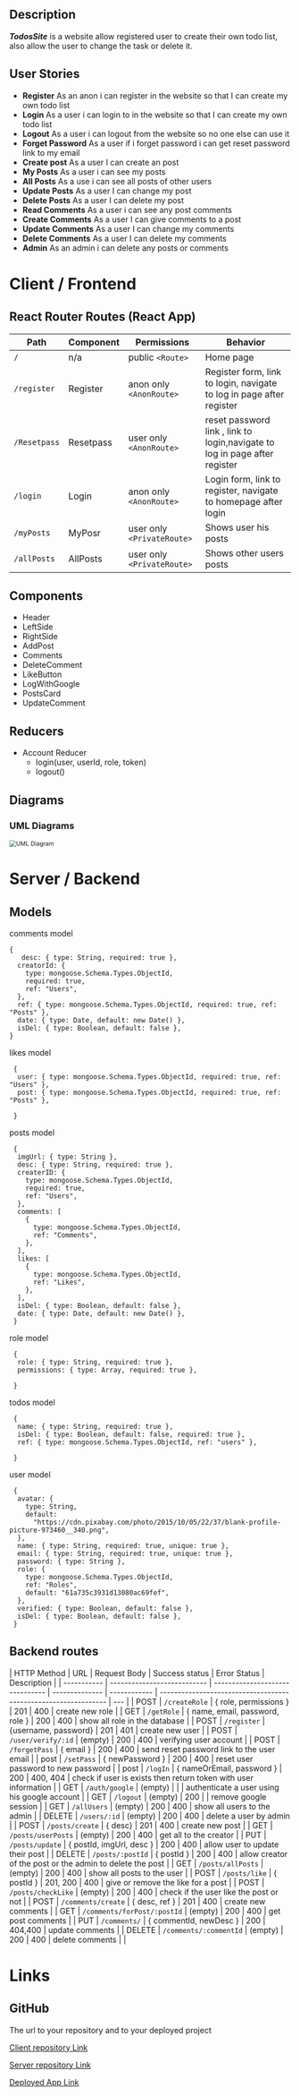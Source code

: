 ## Description

**_TodosSite_** is a website allow registered user to create their own todo list, also allow the user to change the task or delete it.

## User Stories

- **Register** As an anon i can register in the website so that I can create my own todo list
- **Login** As a user i can login to in the website so that I can create my own todo list
- **Logout** As a user i can logout from the website so no one else can use it
- **Forget Password** As a user if i forget password i can get reset password link to my email
- **Create post** As a user I can create an post
- **My Posts** As a user i can see my posts
- **All Posts** As a use i can see all posts of other users
- **Update Posts** As a user I can change my post
- **Delete Posts** As a user I can delete my post
- **Read Comments** As a user i can see any post comments
- **Create Comments** As a user I can give comments to a post
- **Update Comments** As a user I can change my comments
- **Delete Comments** As a user I can delete my comments
- **Admin** As an admin i can delete any posts or comments

# Client / Frontend

## React Router Routes (React App)

| Path         | Component | Permissions                | Behavior                                                                   |
| ------------ | --------- | -------------------------- | -------------------------------------------------------------------------- |
| `/`          | n/a       | public `<Route>`           | Home page                                                                  |
| `/register`  | Register  | anon only `<AnonRoute>`    | Register form, link to login, navigate to log in page after register       |
| `/Resetpass` | Resetpass | user only `<AnonRoute>`    | reset password link , link to login,navigate to log in page after register |
| `/login`     | Login     | anon only `<AnonRoute>`    | Login form, link to register, navigate to homepage after login             |
| `/myPosts`   | MyPosr    | user only `<PrivateRoute>` | Shows user his posts                                                       |
| `/allPosts`  | AllPosts  | user only `<PrivateRoute>` | Shows other users posts                                                    |

## Components

- Header
- LeftSide
- RightSide
- AddPost
- Comments
- DeleteComment
- LikeButton
- LogWithGoogle
- PostsCard
- UpdateComment

## Reducers

- Account Reducer
  - login(user, userId, role, token)
  - logout()

## Diagrams

### UML Diagrams

 <img src="./public/UML.png" alt="UML Diagram" style="zoom:75%;" />

# Server / Backend

## Models

comments model

```
{
   desc: { type: String, required: true },
  creatorId: {
    type: mongoose.Schema.Types.ObjectId,
    required: true,
    ref: "Users",
  },
  ref: { type: mongoose.Schema.Types.ObjectId, required: true, ref: "Posts" },
  date: { type: Date, default: new Date() },
  isDel: { type: Boolean, default: false },
}
```

likes model

```
 {
  user: { type: mongoose.Schema.Types.ObjectId, required: true, ref: "Users" },
  post: { type: mongoose.Schema.Types.ObjectId, required: true, ref: "Posts" },

 }
```

posts model

```
 {
  imgUrl: { type: String },
  desc: { type: String, required: true },
  createrID: {
    type: mongoose.Schema.Types.ObjectId,
    required: true,
    ref: "Users",
  },
  comments: [
    {
      type: mongoose.Schema.Types.ObjectId,
      ref: "Comments",
    },
  ],
  likes: [
    {
      type: mongoose.Schema.Types.ObjectId,
      ref: "Likes",
    },
  ],
  isDel: { type: Boolean, default: false },
  date: { type: Date, default: new Date() },
 }
```

role model

```
 {
  role: { type: String, required: true },
  permissions: { type: Array, required: true },

 }
```

todos model

```
 {
  name: { type: String, required: true },
  isDel: { type: Boolean, default: false, required: true },
  ref: { type: mongoose.Schema.Types.ObjectId, ref: "users" },

 }
```

user model

```
 {
  avatar: {
    type: String,
    default:
      "https://cdn.pixabay.com/photo/2015/10/05/22/37/blank-profile-picture-973460__340.png",
  },
  name: { type: String, required: true, unique: true },
  email: { type: String, required: true, unique: true },
  password: { type: String },
  role: {
    type: mongoose.Schema.Types.ObjectId,
    ref: "Roles",
    default: "61a735c3931d13080ac69fef",
  },
  verified: { type: Boolean, default: false },
  isDel: { type: Boolean, default: false },
 }
```

## Backend routes

| HTTP Method | URL                         | Request Body                    | Success status | Error Status | Description                                                     |
| ----------- | --------------------------- | ------------------------------- | -------------- | ------------ | --------------------------------------------------------------- | --- |
| POST        | `/createRole`               | { role, permissions }           | 201            | 400          | create new role                                                 |
| GET         | `/getRole`                  | { name, email, password, role } | 200            | 400          | show all role in the database                                   |
| POST        | `/register`                 | {username, password}            | 201            | 401          | create new user                                                 |
| POST        | `/user/verify/:id`          | (empty)                         | 200            | 400          | verifying user account                                          |
| POST        | `/forgetPass`               | { email }                       | 200            | 400          | send reset password link to the user email                      |
| post        | `/setPass`                  | { newPassword }                 | 200            | 400          | reset user password to new password                             |
| post        | `/logIn`                    | { nameOrEmail, password }       | 200            | 400, 404     | check if user is exists then return token with user information |
| GET         | `/auth/google`              | (empty)                         |                |              | authenticate a user using his google account                    |
| GET         | `/logout`                   | (empty)                         | 200            |              | remove google session                                           |
| GET         | `/allUsers`                 | (empty)                         | 200            | 400          | show all users to the admin                                     |
| DELETE      | `/users/:id`                | (empty)                         | 200            | 400          | delete a user by admin                                          |
| POST        | `/posts/create`             | { desc}                         | 201            | 400          | create new post                                                 |
| GET         | `/posts/userPosts`          | (empty)                         | 200            | 400          | get all to the creator                                          |
| PUT         | `/posts/update`             | { postId, imgUrl, desc }        | 200            | 400          | allow user to update their post                                 |
| DELETE      | `/posts/:postId`            | { postId }                      | 200            | 400          | allow creator of the post or the admin to delete the post       |
| GET         | `/posts/allPosts`           | (empty)                         | 200            | 400          | show all posts to the user                                      |
| POST        | `/posts/like`               | { postId }                      | 201, 200       | 400          | give or remove the like for a post                              |
| POST        | `/posts/checkLike`          | (empty)                         | 200            | 400          | check if the user like the post or not                          |
| POST        | `/comments/create`          | { desc, ref }                   | 201            | 400          | create new comments                                             |
| GET         | `/comments/forPost/:postId` | (empty)                         | 200            | 400          | get post comments                                               |
| PUT         | `/comments/`                | { commentId, newDesc }          | 200            | 404,400      | update comments                                                 |
| DELETE      | `/comments/:commentId`      | (empty)                         | 200            | 400          | delete comments                                                 |     |

# Links

## GitHub

The url to your repository and to your deployed project

[Client repository Link](https://github.com/Mohammed-Almuziny/w09d05)

[Server repository Link](https://github.com/Mohammed-Almuziny/W08D04)

[Deployed App Link](http://heroku.com/)
